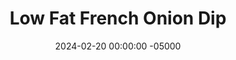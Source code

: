 ---
layout: post
title:  "Low Fat French Onion Dip"
date:   2024-02-20 00:00:00 -05000
categories: 
- Recipes
- Savory Sauces
permalink: /recipes/french-onion-dip
image: /assets/Food/Savory Sauces/French Onion/french-onion.jpg
ing: frenchonion-ing
facts: frenchonion-facts
section1: 
start2: 
section2: 
start3: 
section3: 
start4: 
section4: 
start5: 
section5: 
Prep: 10
Rest: 
Cook: 30
Source1: https://thecleaneatingcouple.com/healthy-onion-dip/
Source2: 
whisk: https://s.samsungfood.com/XMpQW
tags: 
- carmelized onions
- yogurt
- plain nonfat greek yogurt
- cottage cheese
- super bowl
- tortilla
- chip
- protein
Description: I'm finding recently that although I don't really like chips, I love any sort of dip. I guess I'm on a dip kick lately, with <a href="spinach-artichoke-dip">High Protein Spinach Artichoke Dip</a>, <a href="buffalo-chicken-dip">Lightened Up Buffalo Chicken Dip</a>, and now French Onion Dip. All are perfect for dipping with raw peppers, chips, or carrots, or over a salad or sandwich. Caramelized onions are one of my favorites, and they really shine here 
Instructions: 
- In a medium pan over low heat, add oil, onions, and salt. Cook covered for 30 to 45 minutes under occasional stirring, until onions are caramelized and browned. Let the onions cool for 5 minutes<br><br>

- Once cooled, mix together the onions with the rest of the ingredients in a medium bowl - yogurt, minced garlic, soy sauce, parsley, garlic powder, onion powder, and black pepper
---